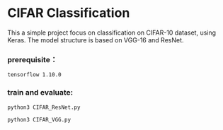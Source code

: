 # CIFAR Classification

This a simple project focus on classification on CIFAR-10 dataset, using Keras.
The model structure is based on VGG-16 and ResNet.

### prerequisite：
```tensorflow 1.10.0```


### train and evaluate:
```python3 CIFAR_ResNet.py```

```python3 CIFAR_VGG.py```

